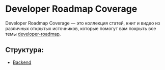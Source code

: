 # Developer Roadmap Coverage

Developer Roadmap Coverage — это коллекция статей, книг и видео из различных открытых источников, которые помогут вам покрыть все темы [developer-roadmap](https://roadmap.sh/roadmaps).

## Структура:

- [Backend](backend/index.md)
